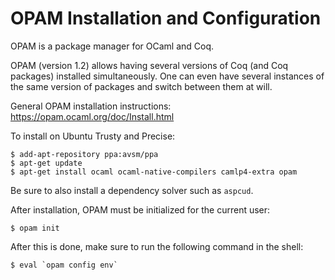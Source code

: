 OPAM Installation and Configuration
===================================

OPAM is a package manager for OCaml and Coq.

OPAM (version 1.2) allows having several versions of Coq (and Coq packages) installed simultaneously. One can even have several instances of the same version of packages and switch between them at will.

General OPAM installation instructions: https://opam.ocaml.org/doc/Install.html

To install on Ubuntu Trusty and Precise:

```
$ add-apt-repository ppa:avsm/ppa
$ apt-get update
$ apt-get install ocaml ocaml-native-compilers camlp4-extra opam
```

Be sure to also install a dependency solver such as `aspcud`.

After installation, OPAM must be initialized for the current user:

```
$ opam init
```

After this is done, make sure to run the following command in the shell:

```
$ eval `opam config env`
```
